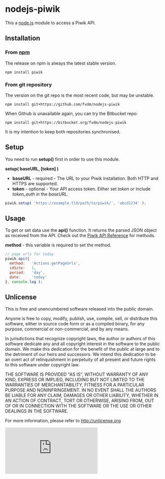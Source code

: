 nodejs-piwik
============

This a [node.js](http://nodejs.org/) module to access a Piwik API.


Installation
------------

### From [npm](https://npmjs.org/package/piwik)

The release on npm is always the latest stable version.

	npm install piwik


### From git repository

The version on the git repo is the most recent code, but may be unstable.

	npm install git+https://github.com/fvdm/nodejs-piwik


When Github is unavailable again, you can try the Bitbucket repo:

	npm install git+https://bitbucket.org/fvdm/nodejs-piwik


It is my intention to keep both repositories synchronised.


Setup
-----

You need to run **setup()** first in order to use this module.

**setup( baseURL, [token] )**

* **baseURL** - required - The URL to your Piwik installation. Both HTTP and HTTPS are supported.
* **token** - optional - Your API access token. Either set *token* or include *token_auth* in the *baseURL*.

```js
piwik.setup( 'https://example.tld/path/to/piwik/', 'abcd1234' );
```


Usage
-----

To get or set data use the **api()** function. It returns the parsed JSON object as received from the API. Check out the [Piwik API Reference](http://piwik.org/docs/analytics-api/reference/) for methods.

**method** - this variable is required to set the method.

```js
// page urls for today
piwik.api({
  method:   'Actions.getPageUrls',
  idSite:   1,
  period:   'day',
  date:     'today'
}, console.log );
```


Unlicense
---------

This is free and unencumbered software released into the public domain.

Anyone is free to copy, modify, publish, use, compile, sell, or
distribute this software, either in source code form or as a compiled
binary, for any purpose, commercial or non-commercial, and by any
means.

In jurisdictions that recognize copyright laws, the author or authors
of this software dedicate any and all copyright interest in the
software to the public domain. We make this dedication for the benefit
of the public at large and to the detriment of our heirs and
successors. We intend this dedication to be an overt act of
relinquishment in perpetuity of all present and future rights to this
software under copyright law.

THE SOFTWARE IS PROVIDED "AS IS", WITHOUT WARRANTY OF ANY KIND,
EXPRESS OR IMPLIED, INCLUDING BUT NOT LIMITED TO THE WARRANTIES OF
MERCHANTABILITY, FITNESS FOR A PARTICULAR PURPOSE AND NONINFRINGEMENT.
IN NO EVENT SHALL THE AUTHORS BE LIABLE FOR ANY CLAIM, DAMAGES OR
OTHER LIABILITY, WHETHER IN AN ACTION OF CONTRACT, TORT OR OTHERWISE,
ARISING FROM, OUT OF OR IN CONNECTION WITH THE SOFTWARE OR THE USE OR
OTHER DEALINGS IN THE SOFTWARE.

For more information, please refer to <http://unlicense.org>

![p](https://frankl.in/piwik/piwik.php?idsite=5&rec=1)
